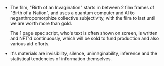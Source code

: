 - The film, "Birth of an Invagination" starts in between 2 film frames of "Birth of a Nation", and uses a quantum computer and AI to neganthropomorphize collective subjectivity, with the film to last until we are worth more than gold.
  
  The 1 page spec script, who's text is often shown on screen, is written and NFT'd continuously, which will be sold to fund production and also various aid efforts.
- It's materials are invisibility, silence, unimaginability, inference and the statistical tendencies of information themselves.